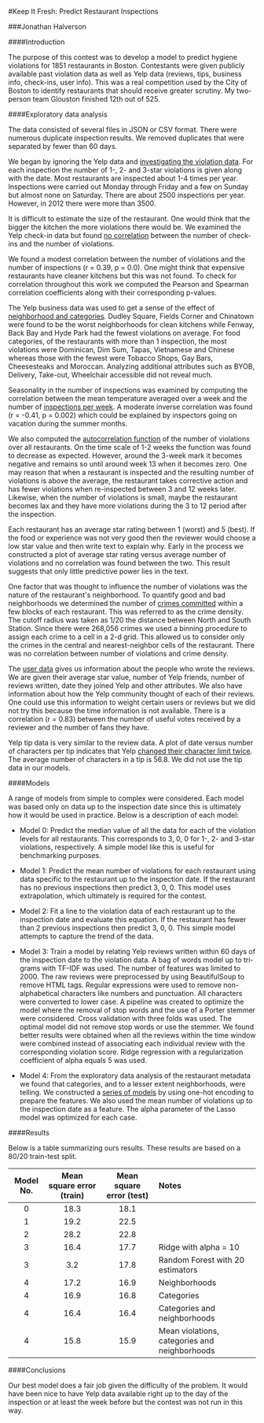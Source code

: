 #Keep It Fresh: Predict Restaurant Inspections

###Jonathan Halverson

####Introduction

The purpose of this contest was to develop a model to predict hygiene violations for 1851 restaurants in Boston. Contestants were given publicly available past violation data as well as Yelp data (reviews, tips, business info, check-ins, user info). This was a real competition used by the City of Boston to identify restaurants that should receive greater scrutiny. My two-person team Glouston finished 12th out of 525.

####Exploratory data analysis

The data consisted of several files in JSON or CSV format.
There were numerous duplicate inspection results. We removed duplicates that were
separated by fewer than 60 days.

We began by ignoring the Yelp data and [investigating the violation data](https://github.com/jhalverson/data_science/blob/master/project_boston_restaurants/part_1_no_yelp.ipynb). For each inspection
the number of 1-, 2- and 3-star violations is given along with the date.
Most restaurants are inspected about 1-4 times per year.
Inspections were carried out Monday through Friday and a few on Sunday
but almost none on Saturday. There are about 2500 inspections per year.
However, in 2012 there were more than 3500.

It is difficult to estimate the size of the restaurant. One would think that
the bigger the kitchen the more violations there would be. We examined
the Yelp check-in data but found [no correlation](https://github.com/jhalverson/data_science/blob/master/project_boston_restaurants/part_3_checkins.ipynb) between the number
of check-ins and the number of violations.

We found a modest correlation between the number of violations and the number of inspections (r = 0.39, p = 0.0). One might think that expensive restaurants have cleaner kitchens but this was not found. To check
for correlation throughout this work we computed the Pearson and Spearman correlation coefficients along with their
corresponding p-values.

The Yelp business data was used to get a sense of the effect of [neighborhood and categories](https://github.com/jhalverson/data_science/blob/master/project_boston_restaurants/part_2_yelp_business_data.ipynb).
Dudley Square, Fields Corner and Chinatown were found to be the worst neighborhoods for
clean kitchens while Fenway, Back Bay and Hyde Park had the fewest violations on average.
For food categories, of the restaurants with more than 1 inspection, the most violations were
Dominican, Dim Sum, Tapas, Vietnamese and Chinese whereas those with the fewest were
Tobacco Shops, Gay Bars, Cheesesteaks and Moroccan.
Analyzing additional attributes such as BYOB, Delivery, Take-out, Wheelchair accessible did not
reveal much.

Seasonality in the number of inspections was examined by computing the correlation between the mean temperature averaged over a week and the number of [inspections per week](https://github.com/jhalverson/data_science/blob/master/project_boston_restaurants/part_2b_correlation_time.ipynb). A moderate inverse correlation was found (r = -0.41, p = 0.002) which could be explained by inspectors going on vacation during the summer months.

We also computed the [autocorrelation function](https://github.com/jhalverson/data_science/blob/master/project_boston_restaurants/part_2b_correlation_time.ipynb) of the number of violations over all restaurants. On the time scale of 1-2 weeks the function was found to decrease as expected. However, around the 3-week mark it becomes negative and remains so until around week 13 when it becomes zero. One may reason that when a restaurant is inspected and the resulting number of violations is above the average, the restaurant takes corrective action and has fewer violations when re-inspected between 3 and 12 weeks later. Likewise, when the number of violations is small, maybe the restaurant becomes lax and they have more violations during the 3 to 12 period after the inspection.

Each restaurant has an average star rating between 1 (worst) and 5 (best).
If the food or experience was not very good then the reviewer would choose
a low star value and then write text to explain why.
Early in the process we constructed a plot of average
star rating versus average number of violations and no correlation was found between
the two. This result suggests that only little predictive power lies in the text.

One factor that was thought to influence the number of violations was the nature of the
restaurant's neighborhood. To quantify good and bad neighborhoods we determined
the number of [crimes committed](https://github.com/jhalverson/data_science/blob/master/project_boston_restaurants/part_2_yelp_business_data.ipynb) within a few blocks of each restaurant. This was referred
to as the crime density. The cutoff radius was taken as
1/20 the distance between North and South Station. Since there were 268,056 crimes
we used a binning procedure to assign each crime to a cell in a 2-d grid. This allowed us to
consider only the crimes in the central and nearest-neighbor cells of the restaurant.
There was no correlation between number of violations and crime density.

The [user data](https://github.com/jhalverson/data_science/blob/master/project_boston_restaurants/part_4_user_data.ipynb) gives us information about the people who wrote the reviews. We are given
their average star value, number of Yelp friends, number of reviews written,
date they joined Yelp and other attributes. We also have information about how the Yelp
community thought of each of their reviews. One could use this information to
weight certain users or reviews but we did not try this because the time information is not available. There is a correlation (r = 0.83)
between the number of useful votes received by a reviewer and the number of
fans they have.

Yelp tip data is very similar to the review data. A plot of date versus number of
characters per tip indicates that Yelp [changed their character limit twice](https://github.com/jhalverson/data_science/blob/master/project_boston_restaurants/part_5_tip_data_exploration.ipynb). The average
number of characters in a tip is 56.8. We did not use the tip data in our models.

####Models

A range of models from simple to complex were considered. Each model was based only on data up to the inspection date since this is ultimately how it would be used in practice. Below is a description of each model:

* Model 0: Predict the median value of all the data for each of the violation levels for all restaurants. This corresponds to 3, 0, 0 for 1-, 2- and 3-star violations, respectively. A simple model like this is useful for benchmarking purposes.

* Model 1: Predict the mean number of violations for each restaurant using data specific to the restaurant up to
the inspection date. If the restaurant has no previous inspections then predict 3, 0, 0. This model uses
extrapolation, which ultimately is required for the contest.

* Model 2: Fit a line to the violation data of each restaurant up to the inspection date and evaluate this equation. If the
restaurant has fewer than 2 previous inspections then predict 3, 0, 0. This simple model attempts to capture the
trend of the data.

* Model 3: Train a model by relating Yelp reviews written within 60 days of the inspection date to the
violation data. A bag of words model up to tri-grams
with TF-IDF was used. The number of features was limited to 2000. The raw reviews were preprocessed by using
BeautifulSoup to remove HTML tags. Regular expressions were used to
remove non-alphabetical characters like numbers and punctuation. All characters were converted to lower case.
A pipeline was created to optimize the model where the removal of stop words and the use
of a Porter stemmer were considered. Cross validation with three folds was used. The optimal model did not remove
stop words or use the stemmer. We found better results were obtained when all the reviews
within the time window were combined instead of associating each individual review with the corresponding
violation score. Ridge regression with a regularization coefficient of alpha equals 5 was used.

* Model 4: From the exploratory data analysis of the restaurant metadata we found that categories, and to a lesser extent neighborhoods, were telling. We constructed a [series of models](https://github.com/jhalverson/data_science/blob/master/project_boston_restaurants/part_8_categories_neighborhoods_model.ipynb) by using one-hot encoding to prepare the features. We also used the
mean number of violations up to the inspection date as a feature. The alpha parameter of the Lasso model was optimized for each case.

####Results

Below is a table summarizing ours results. These results are based on a 80/20 train-test split.

| Model No.| Mean square error (train) | Mean square error (test) | Notes |
|:---------:|:--------:|:-----------:|:------|
|0 | 18.3  | 18.1 | |
|1 | 19.2  | 22.5 | |
|2 | 28.2  | 22.8 | |
|3 | 16.4  | 17.7 | Ridge with alpha = 10|
|3 |  3.2  | 17.8 | Random Forest with 20 estimators|
|4 | 17.2  | 16.9 | Neighborhoods |
|4 | 16.9  | 16.8 | Categories |
|4 | 16.4  | 16.4 | Categories and neighborhoods |
|4 | 15.8  | 15.9 | Mean violations, categories and neighborhoods |

####Conclusions

Our best model does a fair job given the difficulty of the problem. It would have been nice to have Yelp data available right up to the day of the inspection or at least the week before but the contest was not run in this way.
